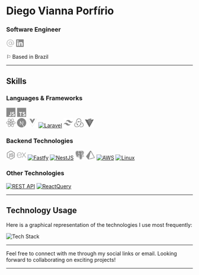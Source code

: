 # Diego Vianna Porfírio
### Software Engineer

<a align="left" href="mailto:porfiriodiego64@gmail.com" target="_blank" rel="noreferrer noopener"><img src="https://raw.githubusercontent.com/0xShapeShifter/dev-story/master/public/images/socials/at.svg" alt="Email" width="22" height="22" /></a> 
<a align="left" href="https://www.linkedin.com/in/diego-porfírio-b26040210" target="_blank" rel="noreferrer noopener"><img src="https://raw.githubusercontent.com/0xShapeShifter/dev-story/master/public/images/socials/linkedin.svg" alt="LinkedIn" width="22" height="22" /></a>

⚐ Based in Brazil

---

## Skills

### Languages & Frameworks
<a href="https://www.javascript.com" target="_blank" rel="noreferrer noopener"><img src="https://raw.githubusercontent.com/0xShapeShifter/dev-story/master/public/images/skills/core/javascript.svg" alt="JavaScript" width="25" height="25" /></a> 
<a href="https://www.typescriptlang.org" target="_blank" rel="noreferrer noopener"><img src="https://raw.githubusercontent.com/0xShapeShifter/dev-story/master/public/images/skills/core/typescript.svg" alt="TypeScript" width="25" height="25" /></a>  
<a href="https://reactjs.org" target="_blank" rel="noreferrer noopener"><img src="https://raw.githubusercontent.com/0xShapeShifter/dev-story/master/public/images/skills/frontend/react.svg" alt="React" width="25" height="25" /></a> 
<a href="https://nextjs.org" target="_blank" rel="noreferrer noopener"><img src="https://raw.githubusercontent.com/0xShapeShifter/dev-story/master/public/images/skills/frontend/nextjs.svg" alt="Next.js" width="25" height="25" /></a> 
<a href="https://vuejs.org" target="_blank" rel="noreferrer noopener"><img src="https://raw.githubusercontent.com/0xShapeShifter/dev-story/master/public/images/skills/frontend/vue.svg" alt="Vue.js" width="25" height="25" /></a> 
<a href="https://www.laravel.com" target="_blank" rel="noreferrer noopener"><img src="https://raw.githubusercontent.com/0xShapeShifter/dev-story/master/public/images/skills/backend/laravel.svg" alt="Laravel" width="25" height="25" /></a> 
<a href="https://tailwindcss.com" target="_blank" rel="noreferrer noopener"><img src="https://raw.githubusercontent.com/0xShapeShifter/dev-story/master/public/images/skills/frontend/tailwind.svg" alt="Tailwind CSS" width="25" height="25" /></a> 
<a href="https://redux.js.org" target="_blank" rel="noreferrer noopener"><img src="https://raw.githubusercontent.com/0xShapeShifter/dev-story/master/public/images/skills/frontend/redux.svg" alt="Redux" width="25" height="25" /></a> 
<a href="https://vitejs.dev/" target="_blank" rel="noreferrer noopener"><img src="https://raw.githubusercontent.com/0xShapeShifter/dev-story/master/public/images/skills/frontend/vite.svg" alt="Vite" width="25" height="25" /></a>

### Backend Technologies
<a href="https://nodejs.org" target="_blank" rel="noreferrer noopener"><img src="https://raw.githubusercontent.com/0xShapeShifter/dev-story/master/public/images/skills/backend/nodejs.svg" alt="Node.js" width="25" height="25" /></a> 
<a href="https://expressjs.com" target="_blank" rel="noreferrer noopener"><img src="https://raw.githubusercontent.com/0xShapeShifter/dev-story/master/public/images/skills/backend/express.svg" alt="Express" width="25" height="25" /></a> 
<a href="https://fastify.dev" target="_blank" rel="noreferrer noopener"><img src="https://raw.githubusercontent.com/0xShapeShifter/dev-story/master/public/images/skills/backend/fastify.svg" alt="Fastfy" width="25" height="25" /></a> 
<a href="https://nestjs.com" target="_blank" rel="noreferrer noopener"><img src="https://raw.githubusercontent.com/0xShapeShifter/dev-story/master/public/images/skills/backend/nestjs.svg" alt="NestJS" width="25" height="25" /></a> 
<a href="https://www.postgresql.org" target="_blank" rel="noreferrer noopener"><img src="https://raw.githubusercontent.com/0xShapeShifter/dev-story/master/public/images/skills/backend/postgresql.svg" alt="PostgreSQL" width="25" height="25" /></a> 
<a href="https://prisma.io" target="_blank" rel="noreferrer noopener"><img src="https://raw.githubusercontent.com/0xShapeShifter/dev-story/master/public/images/skills/backend/prisma.svg" alt="Prisma" width="25" height="25" /></a> 
<a href="https://aws.amazon.com" target="_blank" rel="noreferrer noopener"><img src="https://raw.githubusercontent.com/0xShapeShifter/dev-story/master/public/images/skills/cloud/aws.svg" alt="AWS" width="25" height="25" /></a> 
<a href="https://www.linux.org" target="_blank" rel="noreferrer noopener"><img src="https://raw.githubusercontent.com/0xShapeShifter/dev-story/master/public/images/skills/os/linux.svg" alt="Linux" width="25" height="25" /></a>

### Other Technologies
<a href="https://restfulapi.net" target="_blank" rel="noreferrer noopener"><img src="https://raw.githubusercontent.com/0xShapeShifter/dev-story/master/public/images/skills/backend/restapi.svg" alt="REST API" width="25" height="25" /></a>
<a href="https://tanstack.com/query/latest" target="_blank" rel="noreferrer noopener"><img src="https://raw.githubusercontent.com/0xShapeShifter/dev-story/master/public/images/skills/backend/react-query.svg" alt="ReactQuery" width="25" height="25" /></a>

---

## Technology Usage

Here is a graphical representation of the technologies I use most frequently:

![Tech Stack](https://github-readme-stats.vercel.app/api/top-langs/?username=DiegoPorfirio01&layout=compact&hide=html&title_color=00A86B&text_color=ffffff&icon_color=00A86B&bg_color=000000)

---

Feel free to connect with me through my social links or email. Looking forward to collaborating on exciting projects!

---

